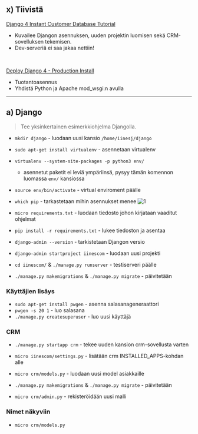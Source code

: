 ## x) Tiivistä

[Django 4 Instant Customer Database Tutorial](https://terokarvinen.com/2022/django-instant-crm-tutorial/)
- Kuvailee Djangon asennuksen, uuden projektin luomisen sekä CRM-sovelluksen tekemisen. 
- Dev-serveriä ei saa jakaa nettiin! 

<br>

[Deploy Django 4 - Production Install](https://terokarvinen.com/2022/deploy-django/)
- Tuotantoasennus
- Yhdistä Python ja Apache mod_wsgi:n avulla
____
## a) Django
> Tee yksinkertainen esimerkkiohjelma Djangolla.
- `mkdir django` - luodaan uusi kansio  `/home/iinesj/django`
- `sudo apt-get install virtualenv` - asennetaan virtualenv
- `virtualenv --system-site-packages -p python3 env/` 
	- asennetut paketit ei leviä ympäriinsä, pysyy tämän komennon luomassa `env/` kansiossa
- `source env/bin/activate` - virtual enviroment päälle
- `which pip` - tarkastetaan mihin asennukset menee 
![1](https://github.com/iines-j/linux-repo/assets/148907657/7912d0fd-cda7-4b47-8534-409ca86a78f3)


- `micro requirements.txt` - luodaan tiedosto johon kirjataan vaaditut ohjelmat


- `pip install -r requirements.txt` - lukee tiedoston ja asentaa
- `django-admin --version` - tarkistetaan Djangon versio


- `django-admin startproject iinescom` - luodaan uusi projekti
- `cd iinescom/` & `./manage.py runserver` - testiserveri päälle

- `./manage.py makemigrations` & `./manage.py migrate` - päivitetään

### Käyttäjien lisäys
- `sudo apt-get install pwgen` - asenna salasanageneraattori
- `pwgen -s 20 1` - luo salasana
- `./manage.py createsuperuser` - luo uusi käyttäjä

### CRM
- `./manage.py startapp crm` - tekee uuden kansion crm-sovellusta varten
- `micro iinescom/settings.py` - lisätään crm INSTALLED_APPS-kohdan alle
- `micro crm/models.py` - luodaan uusi model asiakkaille

- `./manage.py makemigrations` & `./manage.py migrate` - päivitetään
- `micro crm/admin.py` - rekisteröidään uusi malli

### Nimet näkyviin
- `micro crm/models.py` 

